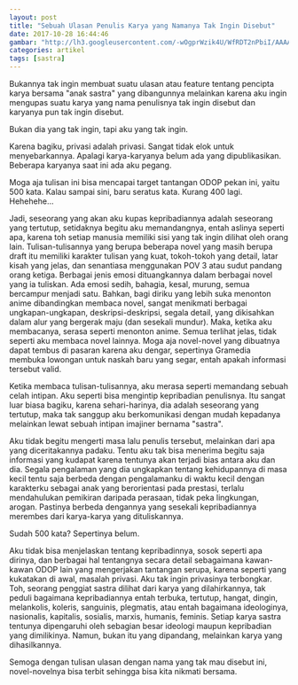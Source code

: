 ```yaml
---
layout: post
title: "Sebuah Ulasan Penulis Karya yang Namanya Tak Ingin Disebut"
date: 2017-10-28 16:44:46
gambar: "http://lh3.googleusercontent.com/-wOgprWzik4U/WfRDT2nPbiI/AAAAAAAAClo/swcqr-8r0Esz5sLW-KpbTdrRNIMEbs__wCLcBGAs/s900/sat-subject-test-literature-tutoring-solution_134371_large.jpg"
categories: artikel
tags: [sastra]
---
```


Bukannya tak ingin membuat suatu ulasan atau feature tentang pencipta karya bersama "anak sastra" yang dibangunnya melainkan karena aku ingin mengupas suatu karya yang nama penulisnya tak ingin disebut dan karyanya pun tak ingin disebut.

Bukan dia yang tak ingin, tapi aku yang tak ingin.

Karena bagiku, privasi adalah privasi. Sangat tidak elok untuk menyebarkannya. Apalagi karya-karyanya belum ada yang dipublikasikan. Beberapa karyanya saat ini ada aku pegang.

Moga aja tulisan ini bisa mencapai target tantangan ODOP pekan ini, yaitu 500 kata. Kalau sampai sini, baru seratus kata. Kurang 400 lagi. Hehehehe...

Jadi, seseorang yang akan aku kupas kepribadiannya adalah seseorang yang tertutup, setidaknya begitu aku memandangnya, entah aslinya seperti apa, karena toh setiap manusia memiliki sisi yang tak ingin dilihat oleh orang lain. Tulisan-tulisannya yang berupa beberapa novel yang masih berupa draft itu memiliki karakter tulisan yang kuat, tokoh-tokoh yang detail, latar kisah yang jelas, dan senantiasa menggunakan POV 3 atau sudut pandang orang ketiga. Berbagai jenis emosi dituangkannya dalam berbagai novel yang ia tuliskan. Ada emosi sedih, bahagia, kesal, murung, semua bercampur menjadi satu. Bahkan, bagi diriku yang lebih suka menonton anime dibandingkan membaca novel, sangat menikmati berbagai ungkapan-ungkapan, deskripsi-deskripsi, segala detail, yang dikisahkan dalam alur yang bergerak maju (dan sesekali mundur). Maka, ketika aku membacanya, serasa seperti menonton anime. Semua terlihat jelas, tidak seperti aku membaca novel lainnya. Moga aja novel-novel yang dibuatnya dapat tembus di pasaran karena aku dengar, sepertinya Gramedia membuka lowongan untuk naskah baru yang segar, entah apakah informasi tersebut valid.

Ketika membaca tulisan-tulisannya, aku merasa seperti memandang sebuah celah intipan. Aku seperti bisa mengintip kepribadian penulisnya. Itu sangat luar biasa bagiku, karena sehari-harinya, dia adalah seseorang yang tertutup, maka tak sanggup aku berkomunikasi dengan mudah kepadanya melainkan lewat sebuah intipan imajiner bernama "sastra".

Aku tidak begitu mengerti masa lalu penulis tersebut, melainkan dari apa yang diceritakannya padaku. Tentu aku tak bisa menerima begitu saja informasi yang kudapat karena tentunya akan terjadi bias antara aku dan dia. Segala pengalaman yang dia ungkapkan tentang kehidupannya di masa kecil tentu saja berbeda dengan pengalamanku di waktu kecil dengan karakterku sebagai anak yang berorientasi pada prestasi, terlalu mendahulukan pemikiran daripada perasaan, tidak peka lingkungan, arogan. Pastinya berbeda dengannya yang sesekali kepribadiannya merembes dari karya-karya yang dituliskannya.

Sudah 500 kata? Sepertinya belum.

Aku tidak bisa menjelaskan tentang kepribadinnya, sosok seperti apa dirinya, dan berbagai hal tentangnya secara detail sebagaimana kawan-kawan ODOP lain yang mengerjakan tantangan serupa, karena seperti yang kukatakan di awal, masalah privasi. Aku tak ingin privasinya terbongkar. Toh, seorang penggiat sastra dilihat dari karya yang dilahirkannya, tak peduli bagaimana kepribadiannya entah terbuka, tertutup, hangat, dingin, melankolis, koleris, sanguinis, plegmatis, atau entah bagaimana ideologinya, nasionalis, kapitalis, sosialis, marxis, humanis, feminis. Setiap karya sastra tentunya dipengaruhi oleh sebagian besar ideologi maupun kepribadian yang dimilikinya. Namun, bukan itu yang dipandang, melainkan karya yang dihasilkannya.

Semoga dengan tulisan ulasan dengan nama yang tak mau disebut ini, novel-novelnya bisa terbit sehingga bisa kita nikmati bersama.